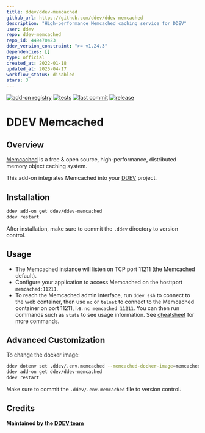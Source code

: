 ```yaml
---
title: ddev/ddev-memcached
github_url: https://github.com/ddev/ddev-memcached
description: "High-performance Memcached caching service for DDEV"
user: ddev
repo: ddev-memcached
repo_id: 449470423
ddev_version_constraint: ">= v1.24.3"
dependencies: []
type: official
created_at: 2022-01-18
updated_at: 2025-04-17
workflow_status: disabled
stars: 3
---
```


[![add-on registry](https://img.shields.io/badge/DDEV-Add--on_Registry-blue)](https://addons.ddev.com)
[![tests](https://github.com/ddev/ddev-memcached/actions/workflows/tests.yml/badge.svg?branch=main)](https://github.com/ddev/ddev-memcached/actions/workflows/tests.yml?query=branch%3Amain)
[![last commit](https://img.shields.io/github/last-commit/ddev/ddev-memcached)](https://github.com/ddev/ddev-memcached/commits)
[![release](https://img.shields.io/github/v/release/ddev/ddev-memcached)](https://github.com/ddev/ddev-memcached/releases/latest)

# DDEV Memcached

## Overview

[Memcached](https://memcached.org/) is a free & open source, high-performance, distributed memory object caching system.

This add-on integrates Memcached into your [DDEV](https://ddev.com/) project.

## Installation

```bash
ddev add-on get ddev/ddev-memcached
ddev restart
```

After installation, make sure to commit the `.ddev` directory to version control.

## Usage

* The Memcached instance will listen on TCP port 11211 (the Memcached default).
* Configure your application to access Memcached on the host:port `memcached:11211`.
* To reach the Memcached admin interface, run `ddev ssh` to connect to the web container, then use `nc` or `telnet` to connect to the Memcached container on port 11211, i.e. `nc memcached 11211`. You can then run commands such as `stats` to see usage information. See [cheatsheet](https://lzone.de/cheat-sheet/memcached) for more commands.

## Advanced Customization

To change the docker image:

```bash
ddev dotenv set .ddev/.env.memcached --memcached-docker-image=memcached:1.6
ddev add-on get ddev/ddev-memcached
ddev restart
```

Make sure to commit the `.ddev/.env.memcached` file to version control.

## Credits

**Maintained by the [DDEV team](https://ddev.com/support-ddev/)**
